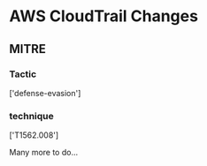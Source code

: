 # AWS CloudTrail Changes

## MITRE

### Tactic
['defense-evasion']

### technique
['T1562.008']

Many more to do...
